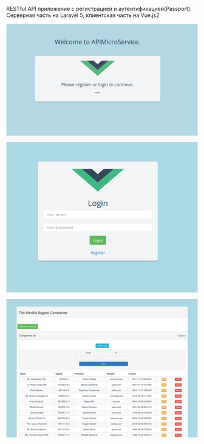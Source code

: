 RESTful API приложение с регистрацией и аутентификацией(Passport). Серверная часть на  Laravel 5, клиентская часть на Vue.js2 

![Иллюстрация к проекту](screen1.png)

![Иллюстрация к проекту](screen2.png)

![Иллюстрация к проекту](screen3.png)
